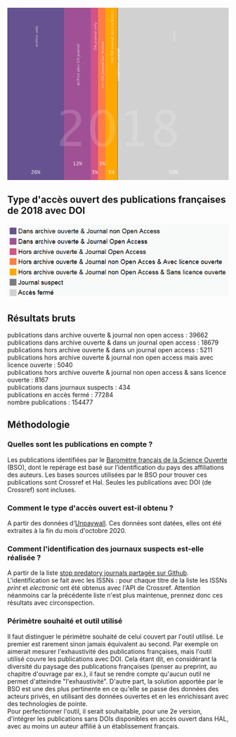 ![2018 FR OA type](img/oa_type_2018.png)

## Type d'accès ouvert des publications françaises de 2018 avec DOI

![legend](img/legend.png)

## Résultats bruts

publications dans archive ouverte & journal non open access : 39662<br />
publications dans archive ouverte & dans un journal open access : 18679<br />
publications hors archive ouverte & dans un journal open access : 5211<br />
publications hors archive ouverte & journal non open access mais avec licence ouverte : 5040<br />
publications hors archive ouverte & journal non open access & sans licence ouverte : 8167<br />
publications dans journaux suspects : 434<br />
publications en accès fermé : 77284<br/>
nombre publications : 154477<br />



## Méthodologie

### Quelles sont les publications en compte ? 
Les publications identifiées par le [Baromètre français de la Science Ouverte](https://ministeresuprecherche.github.io/bso) (BSO), dont le repérage est basé sur l’identification du pays des affiliations des auteurs. Les bases sources utilisées par le BSO pour trouver ces publications sont Crossref et Hal. Seules les publications avec DOI (de Crossref) sont incluses. <br />


### Comment le type d'accès ouvert est-il obtenu ? 
A partir des données d’[Unpaywall](https://unpaywall.org/products/api). Ces données sont datées, elles ont été extraites à la fin du mois d'octobre 2020.<br />


### Comment l'identification des journaux suspects est-elle réalisée ? 
A partir de la liste [stop predatory journals partagée sur Github](https://github.com/stop-predatory-journals/stop-predatory-journals.github.io). L'identification se fait avec les ISSNs : pour chaque titre de la liste les ISSNs _print_ et _electronic_ ont été obtenus avec l'API de Crossref. Attention néanmoins car la précédente liste n'est plus maintenue, prennez donc ces résultats avec circonspection.


### Périmètre souhaité et outil utilisé 
Il faut distinguer le périmètre souhaité de celui couvert par l'outil utilisé. Le premier est rarement sinon jamais équivalent au second. Par exemple on aimerait mesurer l'exhaustivité des publications françaises, mais l'outil utilisé couvre les publications avec DOI. Cela étant dit, en considérant la diversité du paysage des publications françaises (penser au preprint, au chapitre d'ouvrage par ex.), il faut se rendre compte qu'aucun outil ne permet d'atteindre "l'exhaustivité". D'autre part, la solution apportée par le BSO est une des plus pertinente en ce qu'elle se passe des données des acteurs privés, en utilisant des données ouvertes et en les enrichissant avec des technologies de pointe.
<br />
Pour perfectionner l'outil, il serait souhaitable, pour une 2e version, d'intégrer les publications sans DOIs disponibles en accès ouvert dans HAL, avec au moins un auteur affilié à un établissement français.